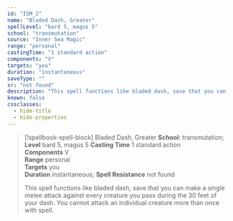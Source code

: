 ```yaml
---
id: "ISM_2"
name: "Bladed Dash, Greater"
spellLevel: "bard 5, magus 5"
school: "transmutation"
source: "Inner Sea Magic"
range: "personal"
castingTime: "1 standard action"
components: "V"
targets: "you"
duration: "instantaneous"
saveType: ""
sr: "not found"
description: "This spell functions like bladed dash, save that you can make a single melee attack against every creature you pass during the 30 feet of your dash. You cannot attack an individual creature more than once with spell."
known: false
cssclasses:
  - hide-title
  - hide-properties
---
```


> [!spellbook-spell-block] Bladed Dash, Greater
> **School:** transmutation; **Level** bard 5, magus 5
> **Casting Time** 1 standard action  
> **Components** V  
> **Range** personal  
> **Targets** you  
> **Duration** instantaneous; **Spell Resistance** not found
> 
> This spell functions like bladed dash, save that you can make a single melee attack against every creature you pass during the 30 feet of your dash. You cannot attack an individual creature more than once with spell.